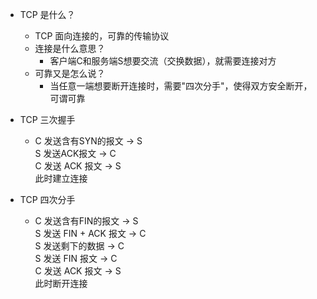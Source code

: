 * TCP 是什么？
  * TCP 面向连接的，可靠的传输协议
  * 连接是什么意思？
    * 客户端C和服务端S想要交流（交换数据），就需要连接对方
  * 可靠又是怎么说？
    * 当任意一端想要断开连接时，需要"四次分手"，使得双方安全断开，可谓可靠
    
* TCP 三次握手
  * C 发送含有SYN的报文 -> S  
    S 发送ACK报文 -> C  
    C 发送 ACK 报文 -> S  
    此时建立连接
    
* TCP 四次分手
  * C 发送含有FIN的报文 -> S  
    S 发送 FIN + ACK 报文 -> C  
    S 发送剩下的数据 -> C  
    S 发送 FIN 报文 -> C  
    C 发送 ACK 报文 -> S  
    此时断开连接

